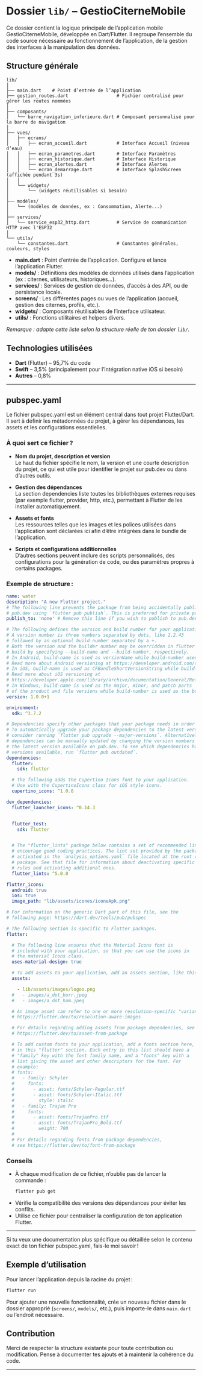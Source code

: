 
# Dossier `lib/` – GestioCiterneMobile

Ce dossier contient la logique principale de l’application mobile GestioCiterneMobile, développée en Dart/Flutter. Il regroupe l’ensemble du code source nécessaire au fonctionnement de l’application, de la gestion des interfaces à la manipulation des données.

## Structure générale
```
lib/
│
├── main.dart    # Point d’entrée de l’application
├── gestion_routes.dart                  # Fichier centralisé pour gérer les routes nommées
│
├── composants/
│   └── barre_navigation_inferieure.dart # Composant personnalisé pour la barre de navigation
│
├── vues/
│   ├── ecrans/
│   │   ├── ecran_accueil.dart           # Interface Accueil (niveau d’eau)
│   │   ├── ecran_parametres.dart        # Interface Paramètres
│   │   ├── ecran_historique.dart        # Interface Historique
│   │   ├── ecran_alertes.dart           # Interface Alertes
│   │   └── ecran_demarrage.dart         # Interface SplashScreen (affichée pendant 3s)
│   │
│   └── widgets/
│       └── (widgets réutilisables si besoin)
│
├── modèles/
│   └── (modèles de données, ex : Consommation, Alerte...)
│
├── services/
│   └── service_esp32_http.dart          # Service de communication HTTP avec l'ESP32
│
└── utils/
    └── constantes.dart                  # Constantes générales, couleurs, styles
```

- **main.dart** : Point d’entrée de l’application. Configure et lance l’application Flutter.
- **models/** : Définitions des modèles de données utilisés dans l’application (ex : citernes, utilisateurs, historiques…).
- **services/** : Services de gestion de données, d’accès à des API, ou de persistance locale.
- **screens/** : Les différentes pages ou vues de l’application (accueil, gestion des citernes, profils, etc.).
- **widgets/** : Composants réutilisables de l’interface utilisateur.
- **utils/** : Fonctions utilitaires et helpers divers.

_Remarque : adapte cette liste selon la structure réelle de ton dossier `lib/`._

## Technologies utilisées

- **Dart** (Flutter) – 95,7% du code
- **Swift** – 3,5% (principalement pour l’intégration native iOS si besoin)
- **Autres** – 0,8%

---

## pubspec.yaml

Le fichier pubspec.yaml est un élément central dans tout projet Flutter/Dart. Il sert à définir les métadonnées du projet, à gérer les dépendances, les assets et les configurations essentielles.

### À quoi sert ce fichier ?

- **Nom du projet, description et version**  
  Le haut du fichier spécifie le nom, la version et une courte description du projet, ce qui est utile pour identifier le projet sur pub.dev ou dans d’autres outils.

- **Gestion des dépendances**  
  La section dependencies liste toutes les bibliothèques externes requises (par exemple flutter, provider, http, etc.), permettant à Flutter de les installer automatiquement.

- **Assets et fonts**  
  Les ressources telles que les images et les polices utilisées dans l’application sont déclarées ici afin d’être intégrées dans le bundle de l’application.

- **Scripts et configurations additionnelles**  
  D’autres sections peuvent inclure des scripts personnalisés, des configurations pour la génération de code, ou des paramètres propres à certains packages.

### Exemple de structure :

```yaml
name: water
description: "A new Flutter project."
# The following line prevents the package from being accidentally published to
# pub.dev using `flutter pub publish`. This is preferred for private packages.
publish_to: 'none' # Remove this line if you wish to publish to pub.dev

# The following defines the version and build number for your application.
# A version number is three numbers separated by dots, like 1.2.43
# followed by an optional build number separated by a +.
# Both the version and the builder number may be overridden in flutter
# build by specifying --build-name and --build-number, respectively.
# In Android, build-name is used as versionName while build-number used as versionCode.
# Read more about Android versioning at https://developer.android.com/studio/publish/versioning
# In iOS, build-name is used as CFBundleShortVersionString while build-number is used as CFBundleVersion.
# Read more about iOS versioning at
# https://developer.apple.com/library/archive/documentation/General/Reference/InfoPlistKeyReference/Articles/CoreFoundationKeys.html
# In Windows, build-name is used as the major, minor, and patch parts
# of the product and file versions while build-number is used as the build suffix.
version: 1.0.0+1

environment:
  sdk: ^3.7.2

# Dependencies specify other packages that your package needs in order to work.
# To automatically upgrade your package dependencies to the latest versions
# consider running `flutter pub upgrade --major-versions`. Alternatively,
# dependencies can be manually updated by changing the version numbers below to
# the latest version available on pub.dev. To see which dependencies have newer
# versions available, run `flutter pub outdated`.
dependencies:
  flutter:
    sdk: flutter

  # The following adds the Cupertino Icons font to your application.
  # Use with the CupertinoIcons class for iOS style icons.
  cupertino_icons: ^1.0.8

dev_dependencies:
  flutter_launcher_icons: ^0.14.3


  flutter_test:
    sdk: flutter


  # The "flutter_lints" package below contains a set of recommended lints to
  # encourage good coding practices. The lint set provided by the package is
  # activated in the `analysis_options.yaml` file located at the root of your
  # package. See that file for information about deactivating specific lint
  # rules and activating additional ones.
  flutter_lints: ^5.0.0

flutter_icons:
  android: true
  ios: true
  image_path: "lib/assets/icones/iconeApk.png"

# For information on the generic Dart part of this file, see the
# following page: https://dart.dev/tools/pub/pubspec

# The following section is specific to Flutter packages.
flutter:

  # The following line ensures that the Material Icons font is
  # included with your application, so that you can use the icons in
  # the material Icons class.
  uses-material-design: true

  # To add assets to your application, add an assets section, like this:
  assets:

    - lib/assets/images/logoo.png
  #   - images/a_dot_burr.jpeg
  #   - images/a_dot_ham.jpeg

  # An image asset can refer to one or more resolution-specific "variants", see
  # https://flutter.dev/to/resolution-aware-images

  # For details regarding adding assets from package dependencies, see
  # https://flutter.dev/to/asset-from-package

  # To add custom fonts to your application, add a fonts section here,
  # in this "flutter" section. Each entry in this list should have a
  # "family" key with the font family name, and a "fonts" key with a
  # list giving the asset and other descriptors for the font. For
  # example:
  # fonts:
  #   - family: Schyler
  #     fonts:
  #       - asset: fonts/Schyler-Regular.ttf
  #       - asset: fonts/Schyler-Italic.ttf
  #         style: italic
  #   - family: Trajan Pro
  #     fonts:
  #       - asset: fonts/TrajanPro.ttf
  #       - asset: fonts/TrajanPro_Bold.ttf
  #         weight: 700
  #
  # For details regarding fonts from package dependencies,
  # see https://flutter.dev/to/font-from-package
```

### Conseils

- À chaque modification de ce fichier, n’oublie pas de lancer la commande :  
  ```bash
  flutter pub get
  ```
- Vérifie la compatibilité des versions des dépendances pour éviter les conflits.
- Utilise ce fichier pour centraliser la configuration de ton application Flutter.

---

Si tu veux une documentation plus spécifique ou détaillée selon le contenu exact de ton fichier pubspec.yaml, fais-le moi savoir !

## Exemple d’utilisation

Pour lancer l’application depuis la racine du projet :

```bash
flutter run
```

Pour ajouter une nouvelle fonctionnalité, crée un nouveau fichier dans le dossier approprié (`screens/`, `models/`, etc.), puis importe-le dans `main.dart` ou l’endroit nécessaire.

## Contribution

Merci de respecter la structure existante pour toute contribution ou modification. Pense à documenter tes ajouts et à maintenir la cohérence du code.

---
